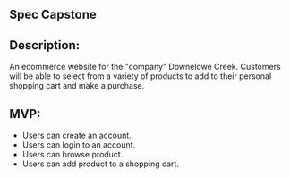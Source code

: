 ## Spec Capstone
## Description:
An ecommerce website for the "company" Downelowe Creek. Customers will be able to select from a variety of products to add to their personal shopping cart and make a purchase.

## MVP:
* Users can create an account.
* Users can login to an account.
* Users can browse product.
* Users can add product to a shopping cart.
